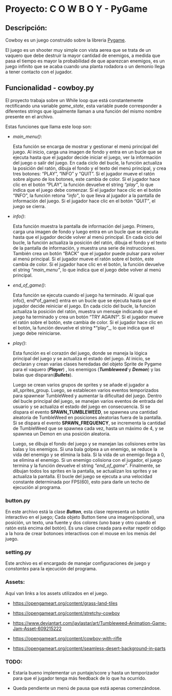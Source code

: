 # Proyecto: C O W B O Y - PyGame

## Descripción:

Cowboy es un juego construido sobre la libreria [Pygame](https://www.pygame.org/news).

El juego es un shooter muy simple con vista aerea que se trata de un vaquero que debe destruir la mayor cantidad de enemigos, a medida que pasa el tiempo es mayor la probabilidad de que aparezcan enemigos, es un juego infinito que se acaba cuando una planta rodadora o un demonio llega a tener contacto con el jugador.

## Funcionalidad - cowboy.py

El proyecto trabaja sobre un While loop que está constantemente rectificando una variable _game_state_, esta variable puede corresponder a diferentes strings que igualmente llaman a una función del mismo nombre presente en el archivo.

Estas funciones que llama este loop son:

- _main_menu()_:

  Esta función se encarga de mostrar y gestionar el menú principal del juego. Al inicio, carga una imagen de fondo y entra en un bucle que se ejecuta hasta que el jugador decide iniciar el juego, ver la información del juego o salir del juego. En cada ciclo del bucle, la función actualiza la posición del ratón, dibuja el fondo y el texto del menú principal, y crea tres botones: “PLAY”, “INFO” y “QUIT”. Si el jugador mueve el ratón sobre alguno de los botones, este cambia de color. Si el jugador hace clic en el botón “PLAY”, la función devuelve el string _“play”_, lo que indica que el juego debe comenzar. Si el jugador hace clic en el botón “INFO”, la función retona _"info"_, lo que lleva al jugador a la pantalla de información del juego. Si el jugador hace clic en el botón _“QUIT”_, el juego se cierra.

- _info()_:

  Esta función muestra la pantalla de información del juego. Primero, carga una imagen de fondo y luego entra en un bucle que se ejecuta hasta que el jugador decide volver al menú principal. En cada ciclo del bucle, la función actualiza la posición del ratón, dibuja el fondo y el texto de la pantalla de información, y muestra una serie de instrucciones. También crea un botón “BACK” que el jugador puede pulsar para volver al menú principal. Si el jugador mueve el ratón sobre el botón, este cambia de color. Si el jugador hace clic en el botón, la función devuelve el string _“main_menu”_, lo que indica que el juego debe volver al menú principal.

- _end_of_game()_:

  Esta función se ejecuta cuando el juego ha terminado. Al igual que info(), end*of_game() entra en un bucle que se ejecuta hasta que el jugador decide reiniciar el juego. En cada ciclo del bucle, la función actualiza la posición del ratón, muestra un mensaje indicando que el juego ha terminado y crea un botón “TRY AGAIN?”. Si el jugador mueve el ratón sobre el botón, este cambia de color. Si el jugador hace clic en el botón, la función devuelve el string *“play”\_, lo que indica que el juego debe reiniciarse.

- _play()_:

  Esta función es el corazón del juego, donde se maneja la lógica principal del juego y se actualiza el estado del juego. Al inicio, se declaran y crean varias clases heredadas del objeto Sprite de Pygame para el vaquero (**_Player_**) , los enemigos (**_Tumbleweed_** y **_Demon_**) y las balas que disparan(**_Bullets_**).

  Luego se crean varios grupos de sprites y se añade el jugador a all_sprites_group. Luego, se establecen varios eventos temporizados para spawnear TumbleWeed y aumentar la dificultad del juego. Dentro del bucle principal del juego, se manejan varios eventos de entrada del usuario y se actualiza el estado del juego en consecuencia. Si se dispara el evento **SPAWN_TUMBLEWEED**, se spawnea una cantidad aleatoria de TumbleWeed en posiciones aleatorias fuera de la pantalla. Si se dispara el evento **SPAWN_FREQUENCY**, se incrementa la cantidad de TumbleWeed que se spawnea cada vez, hasta un máximo de 4, y se spawnea un Demon en una posición aleatoria.

  Luego, se dibuja el fondo del juego y se manejan las colisiones entre las balas y los enemigos. Si una bala golpea a un enemigo, se reduce la vida del enemigo y se elimina la bala. Si la vida de un enemigo llega a 0, se elimina el enemigo. Si un enemigo colisiona con el jugador, el juego termina y la función devuelve el string _“end_of_game”_. Finalmente, se dibujan todos los sprites en la pantalla, se actualizan los sprites y se actualiza la pantalla. El bucle del juego se ejecuta a una velocidad constante determinada por FPS(60), esto para darle un techo de ejecución al programa.

### button.py

En este archivo está la clase **_Button_**, esta clase representa un botón interactivo en el juego; Cada objeto Button tiene una imagen(opcional), una posición, un texto, una fuente y dos colores (uno base y otro cuando el ratón está encima del botón). Es una clase creada para evitar repetir código a la hora de crear botonoes interactivos con el mouse en los menús del juego.

### setting.py

Este archivo es el encargado de manejar configuraciones de juego y _constantes_ para la ejecución del programa.

### Assets:

Aquí van links a los assets utilizados en el juego.

- https://opengameart.org/content/grass-land-tiles

- https://opengameart.org/content/stretchy-cowboy

- https://www.deviantart.com/jaylastar/art/Tumbleweed-Animation-Game-Jam-Asset-609215222

- https://opengameart.org/content/cowboy-with-rifle

- https://opengameart.org/content/seamless-desert-background-in-parts

### TODO:

- Estaría bueno implementar un puntaje/score y hasta un temporizador para que el jugador tenga más feedback de lo que ha ocurrido.

- Queda pendiente un menú de pausa que está apenas comenzándose.
